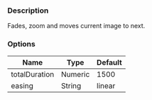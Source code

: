 ---
---

### Description
Fades, zoom and moves current image to next.

### Options
| Name | Type | Default |
|------|------|---------|
| totalDuration | Numeric | 1500 |
| easing | String | linear |
